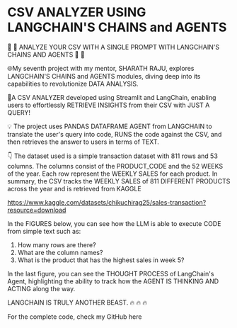 # CSV ANALYZER USING LANGCHAIN'S CHAINS and AGENTS 

🚀 🚀 ANALYZE YOUR CSV WITH A SINGLE PROMPT WITH LANGCHAIN'S CHAINS AND AGENTS 🚀 🚀 

🌐My seventh project with my mentor, SHARATH RAJU, explores LANGCHAIN'S CHAINS and AGENTS modules, diving deep into its capabilities to revolutionize DATA ANALYSIS. 

🌟A CSV ANALYZER developed using Streamlit and LangChain, enabling users to effortlessly RETRIEVE INSIGHTS from their CSV with JUST A QUERY!

💡 The project uses PANDAS DATAFRAME AGENT from LANGCHAIN to translate the user's query into code, RUNS the code against the CSV, and then retrieves the answer to users in terms of TEXT. 

👇 The dataset used is a simple transaction dataset with 811 rows and 53 columns. The columns consist of the PRODUCT_CODE and the 52 WEEKS of the year. Each row represent the WEEKLY SALES for each product. In summary, the CSV tracks the WEEKLY SALES of 811 DIFFERENT PRODUCTS across the year and is retrieved from KAGGLE 

https://www.kaggle.com/datasets/chikuchirag25/sales-transaction?resource=download

In the FIGURES below, you can see how the LLM is able to execute CODE from simple text such as: 

1) How many rows are there? 
2) What are the column names? 
3) What is the product that has the highest sales in week 5? 

In the last figure, you can see the THOUGHT PROCESS of LangChain's Agent, highlighting the ability to track how the AGENT IS THINKING AND ACTING along the way. 



LANGCHAIN IS TRULY ANOTHER BEAST. 🔥 🔥 🔥



For the complete code, check my GitHub here   
